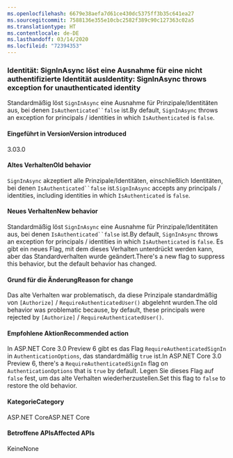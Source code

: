 ```yaml
---
ms.openlocfilehash: 6679e38aefa7d61ce430dc5375ff3b35c641ea27
ms.sourcegitcommit: 7588136e355e10cbc2582f389c90c127363c02a5
ms.translationtype: HT
ms.contentlocale: de-DE
ms.lasthandoff: 03/14/2020
ms.locfileid: "72394353"
---
```

### <a name="identity-signinasync-throws-exception-for-unauthenticated-identity"></a><span data-ttu-id="75c62-101">Identität: SignInAsync löst eine Ausnahme für eine nicht authentifizierte Identität aus</span><span class="sxs-lookup"><span data-stu-id="75c62-101">Identity: SignInAsync throws exception for unauthenticated identity</span></span>

<span data-ttu-id="75c62-102">Standardmäßig löst `SignInAsync` eine Ausnahme für Prinzipale/Identitäten aus, bei denen `IsAuthenticated``false` ist.</span><span class="sxs-lookup"><span data-stu-id="75c62-102">By default, `SignInAsync` throws an exception for principals / identities in which `IsAuthenticated` is `false`.</span></span>

#### <a name="version-introduced"></a><span data-ttu-id="75c62-103">Eingeführt in Version</span><span class="sxs-lookup"><span data-stu-id="75c62-103">Version introduced</span></span>

<span data-ttu-id="75c62-104">3.0</span><span class="sxs-lookup"><span data-stu-id="75c62-104">3.0</span></span>

#### <a name="old-behavior"></a><span data-ttu-id="75c62-105">Altes Verhalten</span><span class="sxs-lookup"><span data-stu-id="75c62-105">Old behavior</span></span>

<span data-ttu-id="75c62-106">`SignInAsync` akzeptiert alle Prinzipale/Identitäten, einschließlich Identitäten, bei denen `IsAuthenticated``false` ist.</span><span class="sxs-lookup"><span data-stu-id="75c62-106">`SignInAsync` accepts any principals / identities, including identities in which `IsAuthenticated` is `false`.</span></span>

#### <a name="new-behavior"></a><span data-ttu-id="75c62-107">Neues Verhalten</span><span class="sxs-lookup"><span data-stu-id="75c62-107">New behavior</span></span>

<span data-ttu-id="75c62-108">Standardmäßig löst `SignInAsync` eine Ausnahme für Prinzipale/Identitäten aus, bei denen `IsAuthenticated``false` ist.</span><span class="sxs-lookup"><span data-stu-id="75c62-108">By default, `SignInAsync` throws an exception for principals / identities in which `IsAuthenticated` is `false`.</span></span> <span data-ttu-id="75c62-109">Es gibt ein neues Flag, mit dem dieses Verhalten unterdrückt werden kann, aber das Standardverhalten wurde geändert.</span><span class="sxs-lookup"><span data-stu-id="75c62-109">There's a new flag to suppress this behavior, but the default behavior has changed.</span></span>

#### <a name="reason-for-change"></a><span data-ttu-id="75c62-110">Grund für die Änderung</span><span class="sxs-lookup"><span data-stu-id="75c62-110">Reason for change</span></span>

<span data-ttu-id="75c62-111">Das alte Verhalten war problematisch, da diese Prinzipale standardmäßig von `[Authorize]` / `RequireAuthenticatedUser()` abgelehnt wurden.</span><span class="sxs-lookup"><span data-stu-id="75c62-111">The old behavior was problematic because, by default, these principals were rejected by `[Authorize]` / `RequireAuthenticatedUser()`.</span></span>

#### <a name="recommended-action"></a><span data-ttu-id="75c62-112">Empfohlene Aktion</span><span class="sxs-lookup"><span data-stu-id="75c62-112">Recommended action</span></span>

<span data-ttu-id="75c62-113">In ASP.NET Core 3.0 Preview 6 gibt es das Flag `RequireAuthenticatedSignIn` in `AuthenticationOptions`, das standardmäßig `true` ist.</span><span class="sxs-lookup"><span data-stu-id="75c62-113">In ASP.NET Core 3.0 Preview 6, there's a `RequireAuthenticatedSignIn` flag on `AuthenticationOptions` that is `true` by default.</span></span> <span data-ttu-id="75c62-114">Legen Sie dieses Flag auf `false` fest, um das alte Verhalten wiederherzustellen.</span><span class="sxs-lookup"><span data-stu-id="75c62-114">Set this flag to `false` to restore the old behavior.</span></span>

#### <a name="category"></a><span data-ttu-id="75c62-115">Kategorie</span><span class="sxs-lookup"><span data-stu-id="75c62-115">Category</span></span>

<span data-ttu-id="75c62-116">ASP.NET Core</span><span class="sxs-lookup"><span data-stu-id="75c62-116">ASP.NET Core</span></span>

#### <a name="affected-apis"></a><span data-ttu-id="75c62-117">Betroffene APIs</span><span class="sxs-lookup"><span data-stu-id="75c62-117">Affected APIs</span></span>

<span data-ttu-id="75c62-118">Keine</span><span class="sxs-lookup"><span data-stu-id="75c62-118">None</span></span>

<!-- 

#### Affected APIs

Not detectable via API analysis

-->
